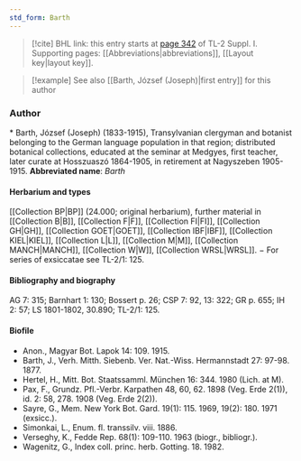 ```yaml
---
std_form: Barth
---
```


> [!cite] BHL link: this entry starts at [page 342](https://www.biodiversitylibrary.org/page/33265069) of TL-2 Suppl. I.
> Supporting pages: [[Abbreviations|abbreviations]], [[Layout key|layout key]].

> [!example] See also [[Barth, József (Joseph)|first entry]] for this author

### Author

\* Barth, József (Joseph) (1833-1915), Transylvanian clergyman and botanist belonging to the German language population in that region; distributed botanical collections, educated at the seminar at Medgyes, first teacher, later curate at Hosszuaszó 1864-1905, in retirement at Nagyszeben 1905-1915. 
**Abbreviated name**: *Barth*

#### Herbarium and types

[[Collection BP|BP]] (24.000; original herbarium), further material in [[Collection B|B]], [[Collection F|F]], [[Collection FI|FI]], [[Collection GH|GH]], [[Collection GOET|GOET]], [[Collection IBF|IBF]], [[Collection KIEL|KIEL]], [[Collection L|L]], [[Collection M|M]], [[Collection MANCH|MANCH]], [[Collection W|W]], [[Collection WRSL|WRSL]]. − For series of exsiccatae see TL-2/1: 125.

#### Bibliography and biography

AG 7: 315; Barnhart 1: 130; Bossert p. 26; CSP 7: 92, 13: 322; GR p. 655; IH 2: 57; LS 1801-1802, 30.890; TL-2/1: 125.

#### Biofile

- Anon., Magyar Bot. Lapok 14: 109. 1915.
- Barth, J., Verh. Mitth. Siebenb. Ver. Nat.-Wiss. Hermannstadt 27: 97-98. 1877.
- Hertel, H., Mitt. Bot. Staatssamml. München 16: 344. 1980 (Lich. at M).
- Pax, F., Grundz. Pfl.-Verbr. Karpathen 48, 60, 62. 1898 (Veg. Erde 2(1)), id. 2: 58, 278. 1908 (Veg. Erde 2(2)).
- Sayre, G., Mem. New York Bot. Gard. 19(1): 115. 1969, 19(2): 180. 1971 (exsicc.).
- Simonkai, L., Enum. fl. transsilv. viii. 1886.
- Verseghy, K., Fedde Rep. 68(1): 109-110. 1963 (biogr., bibliogr.).
- Wagenitz, G., Index coll. princ. herb. Gotting. 18. 1982.

